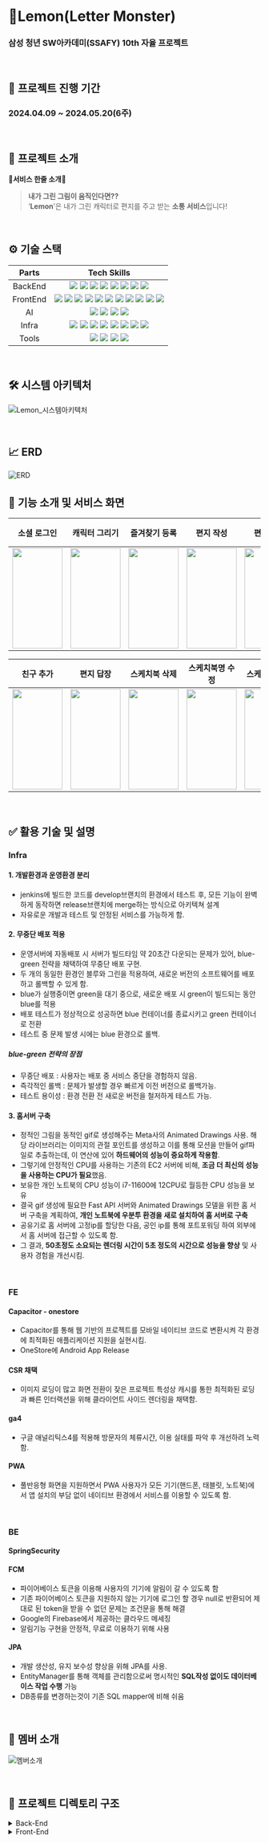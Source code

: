 # 🍋Lemon(Letter Monster)

### **삼성 청년 SW아카데미(SSAFY) 10th 자율 프로젝트**

&nbsp;
&nbsp;

## **📅 프로젝트 진행 기간**
### **2024.04.09 ~ 2024.05.20(6주)**

&nbsp;

## **🧐 프로젝트 소개**

**💛서비스 한줄 소개💛**

> **내가 그린 그림이 움직인다면??** </br>
> ‘**Lemon**’은 내가 그린 캐릭터로 편지를 주고 받는 **소통 서비스**입니다!
>

&nbsp;

## **⚙️ 기술 스택**

| Parts | Tech Skills |
| :-----: | :---: |
| BackEnd | <img src="https://camo.githubusercontent.com/70150d1d5c5730348cd0a1242556604dde69a34d8c782783a9c9c85cf1bf9480/68747470733a2f2f696d672e736869656c64732e696f2f62616467652f4a6176612d3030373339363f7374796c653d666c6174266c6f676f3d4a617661266c6f676f436f6c6f723d7768697465">  <img src="https://img.shields.io/badge/SpringBoot-6DB33F?style=flat-square&logo=springboot&logoColor=white"/> <img src="https://img.shields.io/badge/Spring Security-6DB33F?style=flat-square&logo=springsecurity&logoColor=white"/> <img src="https://camo.githubusercontent.com/675fd3d1f8c31582ae756d6fa6fd47933ad69eaad062d133df81481b4ac74f71/68747470733a2f2f696d672e736869656c64732e696f2f62616467652f4a57542d3030303030303f7374796c653d666c61742d737175617265266c6f676f3d4a534f4e2057656220546f6b656e73266c6f676f436f6c6f723d7768697465"/> <img src="https://img.shields.io/badge/MySQL-4479A1?style=flat-square&logo=mysql&logoColor=white"/> <img src="https://camo.githubusercontent.com/d897096e4f73c59d79fdb319df897aa5cab74fa4f25d21c3daf9794aeb295817/68747470733a2f2f696d672e736869656c64732e696f2f62616467652f477261646c652d4337314133363f7374796c653d666c61742d737175617265266c6f676f3d477261646c65266c6f676f436f6c6f723d7768697465"> <img src="https://img.shields.io/badge/Hibernate-59666C?style=flat-square&logo=hibernate&logoColor=white"/> <img src="https://img.shields.io/badge/Firebase-FFCA28?style=flat-square&logo=firebase&logoColor=white"/>|
| FrontEnd | <img src="https://img.shields.io/badge/npm-CB3837?style=flat-square&logo=npm&logoColor=white"/> <img src="https://img.shields.io/badge/Node.js-339933?style=flat-square&logo=nodedotjs&logoColor=white"/> <img src="https://img.shields.io/badge/React-61DAFB?style=flat-square&logo=react&logoColor=white"/> <img src="https://img.shields.io/badge/Typescript-3178C6?style=flat-square&logo=typescript&logoColor=white"/> <img src="https://img.shields.io/badge/JSON-000000?style=flat-square&logo=json&logoColor=white"/> <img src="https://img.shields.io/badge/HTML5-E34F26?style=flat-square&logo=html5&logoColor=white"/> <img src="https://img.shields.io/badge/CSS3-1572B6?style=flat-square&logo=css3&logoColor=white"/> <img src="https://img.shields.io/badge/Capacitor-119EFF?style=flat-square&logo=capacitor&logoColor=white"/> <img src="https://img.shields.io/badge/React Query-FF4154?style=flat-square&logo=reactquery&logoColor=white"/> <img src="https://img.shields.io/badge/Android-34A853?style=flat-square&logo=android&logoColor=white"/> <img src="https://img.shields.io/badge/Vite-646CFF?style=flat-square&logo=vite&logoColor=white"/>|
| AI | <img src="https://img.shields.io/badge/Python-3776AB?style=flat-square&logo=python&logoColor=white"> <img src="https://img.shields.io/badge/FastAPI-009688?style=flat-square&logo=fastapi&logoColor=white"> <img src="https://img.shields.io/badge/PyTorch-EE4C2C?style=flat-square&logo=pytorch&logoColor=white"> <img src="https://img.shields.io/badge/Animated Drawings-black?style=flat-square&logoColor=white">|
| Infra | <img src="https://img.shields.io/badge/AWS-232F3E?style=flat-square&logo=amazonaws&logoColor=white"/> <img src="https://img.shields.io/badge/Docker-2496ED?style=flat-square&logo=docker&logoColor=white"/> <img src="https://img.shields.io/badge/Jenkins-D24939?style=flat-square&logo=jenkins&logoColor=white"/> <img src="https://img.shields.io/badge/NGINX-009639?style=flat-square&logo=nginx&logoColor=white"/> <img src="https://img.shields.io/badge/Ubuntu-E95420?style=flat-square&logo=ubuntu&logoColor=white"/> <img src="https://img.shields.io/badge/Prometheus-E6522C?style=flat-square&logo=prometheus&logoColor=white"/> <img src="https://img.shields.io/badge/Grafana-F46800?style=flat-square&logo=Grafana&logoColor=white"/> <img src="https://img.shields.io/badge/Portainer-13BEF9?style=flat-square&logo=portainer&logoColor=white"/> |
| Tools | <img src="https://img.shields.io/badge/Notion-000000?style=flat-square&logo=notion&logoColor=white"/> <img src="https://img.shields.io/badge/GitLab-FC6D26?style=flat-square&logo=gitlab&logoColor=white"/> <img src="https://img.shields.io/badge/Jira-0052CC?style=flat-square&logo=jirasoftware&logoColor=white"/> <img src="https://img.shields.io/badge/Mattermost-0058CC?style=flat-square&logo=mattermost&logoColor=white"/> |

&nbsp;

## 🛠️ 시스템 아키텍처
![Lemon_시스템아키텍처](https://github.com/HBP-SSAFY/LetterMonster/assets/72910402/3de8abe0-96ce-4475-a1b3-af0a73964254)

&nbsp;



## 📈 ERD
![ERD](https://github.com/HBP-SSAFY/LetterMonster/assets/72910402/7c4a6270-df3e-4150-abd1-c07437ca3dd4)
&nbsp;

## **🧾 기능 소개 및 서비스 화면**

|소셜 로그인|캐릭터 그리기|즐겨찾기 등록|편지 작성|편지 확인|비회원 편지 작성|
|:----:|:----:|:----:|:----:|:----:|:----:|
|<img src="https://github.com/HBP-SSAFY/LetterMonster/assets/72910402/bf34aae3-0eeb-4617-8b5f-dcfb912f9c34" width="100" height="200"/>|<img src="https://github.com/HBP-SSAFY/LetterMonster/assets/72910402/6d97647e-8ec2-4f6b-a428-e740849d34ac" width="100" height="200"/>|<img src="https://github.com/HBP-SSAFY/LetterMonster/assets/72910402/99da3418-08f4-4495-baac-889ebdcf8faa" width="100" height="200"/>|<img src="https://github.com/HBP-SSAFY/LetterMonster/assets/72910402/b9caf6ec-7da0-4867-87ad-1938914a30d2" width="100" height="200"/>|<img src="https://github.com/HBP-SSAFY/LetterMonster/assets/72910402/0eaed0e9-709c-40f1-9b09-dc0fe28d4702" width="100" height="200"/>|<img src="https://github.com/HBP-SSAFY/LetterMonster/assets/72910402/69eb99fd-ff15-4def-88fc-606385ba0c85" width="100" height="200"/>|


|친구 추가|편지 답장|스케치북 삭제|스케치북명 수정|스케치북 검색|스케치북 공개 설정|
|:----:|:----:|:----:|:----:|:----:|:----:|
|<img src="https://github.com/HBP-SSAFY/LetterMonster/assets/72910402/69eb99fd-ff15-4def-88fc-606385ba0c85" width="100" height="200"/>|<img src="https://github.com/HBP-SSAFY/LetterMonster/assets/72910402/c5bf4bd1-4e0b-410c-82f8-bfd92d521cd5" width="100" height="200"/>|<img src="https://github.com/HBP-SSAFY/LetterMonster/assets/72910402/58f5bf4c-6e5c-4415-ac4f-02f61331bf09" width="100" height="200"/>|<img src="https://github.com/HBP-SSAFY/LetterMonster/assets/72910402/ef9d0a0a-9115-4194-8e98-b909f8d71795" width="100" height="200"/>|<img src="https://github.com/HBP-SSAFY/LetterMonster/assets/72910402/36c6c5cc-9ca9-48fe-82a6-ee01134b7a03" width="100" height="200"/>|<img src="https://github.com/HBP-SSAFY/LetterMonster/assets/72910402/d32b04a8-0b3b-46a2-93e8-1fa4e8e4b6c5" width="100" height="200"/>|
&nbsp;


## ✅ 활용 기술 및 설명
### Infra

#### **1. 개발환경과 운영환경 분리**

- jenkins에 빌드한 코드를 develop브랜치의 환경에서 테스트 후, 모든 기능이 완벽하게 동작하면
release브랜치에 merge하는 방식으로 아키텍쳐 설계
- 자유로운 개발과 테스트 및 안정된 서비스를 가능하게 함.

#### **2. 무중단 배포 적용**

- 운영서버에 자동배포 시 서버가 빌드타임 약 20초간 다운되는 문제가 있어, blue-green 전략을 채택하여 무중단 배포 구현.
- 두 개의 동일한 환경인 블루와 그린을 적용하여, 새로운 버전의 소프트웨어를 배포하고 롤백할 수 있게 함.
- blue가 실행중이면 green을 대기 중으로, 새로운 배포 시 green이 빌드되는 동안 blue를 적용
- 배포 테스트가 정상적으로 성공하면 blue 컨테이너를 종료시키고 green 컨테이너로 전환
- 테스트 중 문제 발생 시에는 blue 환경으로 롤백.

##### **blue-green 전략의 장점**

- 무중단 배포 : 사용자는 배포 중 서비스 중단을 경험하지 않음.
- 즉각적인 롤백 : 문제가 발생할 경우 빠르게 이전 버전으로 롤백가능.
- 테스트 용이성 : 환경 전환 전 새로운 버전을 철저하게 테스트 가능.

#### **3. 홈서버 구축**

- 정적인 그림을 동적인 gif로 생성해주는 Meta사의 Animated Drawings 사용. 해당 라이브러리는 이미지의 관절 포인트를 생성하고 이를 통해 모션을 만들어 gif파일로 추출하는데, 이 연산에 있어 **하드웨어의 성능이 중요하게 작용함**.
- 그렇기에 안정적인 CPU를 사용하는 기존의 EC2 서버에 비해, **조금 더 최신의 성능을 사용하는 CPU가 필요**했음.
- 보유한 개인 노트북의 CPU 성능이 i7-11600에 12CPU로 월등한 CPU 성능을 보유
- 결국 gif 생성에 필요한 Fast API 서버와 Animated Drawings 모델을 위한 홈 서버 구축을 계획하여, **개인 노트북에 우분투 환경을 새로 설치하여 홈 서버로 구축**
- 공유기로 홈 서버에 고정ip를 할당한 다음, 공인 ip를 통해 포트포워딩 하여 외부에서 홈 서버에 접근할 수 있도록 함.
- 그 결과, **50초정도 소요되는 렌더링 시간이 5초 정도의 시간으로 성능을 향상** 및 사용자 경험을 개선시킴.

&nbsp;

### FE

#### **Capacitor - onestore**

- Capacitor를 통해 웹 기반의 프로젝트를 모바일 네이티브 코드로 변환시켜 각 환경에 최적화된 애플리케이션 지원을 실현시킴.
- OneStore에 Android App Release

#### **CSR 채택**

- 이미지 로딩이 많고 화면 전환이 잦은 프로젝트 특성상 캐시를 통한 최적화된 로딩과 빠른 인터랙션을 위해 클라이언트 사이드 렌더링을 채택함.

#### **ga4**

- 구글 애널리틱스4를 적용해 방문자의 체류시간, 이용 실태를 파악 후 개선하려 노력함.

#### **PWA**

- 풀반응형 화면을 지원하면서 PWA 사용자가 모든 기기(핸드폰, 태블릿, 노트북)에서 앱 설치의 부담 없이 네이티브 환경에서 서비스를 이용할 수 있도록 함.

&nbsp;

### BE

#### **SpringSecurity**

#### **FCM**

- 파이어베이스 토큰을 이용해 사용자의 기기에 알림이 갈 수 있도록 함
- 기존 파이어베이스 토큰을 지원하지 않는 기기에 로그인 할 경우 null로 반환되어 제대로 된 token을 받을 수 없던 문제는 조건문을 통해 해결
- Google의 Firebase에서 제공하는 클라우드 메세징
- 알림기능 구현을 안정적, 무료로 이용하기 위해 사용

#### **JPA**

- 개발 생산성, 유지 보수성 향상을 위해 JPA를 사용.
- EntityManager를 통해 객체를 관리함으로써 명시적인 **SQL작성 없이도 데이터베이스 작업 수행** 가능
- DB종류를 변경하는것이 기존 SQL mapper에 비해 쉬움

&nbsp;

## **💑 멤버 소개**
![멤버소개](https://github.com/HBP-SSAFY/LetterMonster/assets/72910402/c9c525df-2545-41ef-9ccb-4440ad057f62)

&nbsp;

## 📂 프로젝트 디렉토리 구조
<details>
  <summary>
  Back-End
  </summary>

    📦src
      ┣ 📂main
      ┃ ┣ 📂generated
      ┃ ┃ ┗ 📂com
      ┃ ┃ ┃ ┗ 📂lemon
      ┃ ┃ ┃ ┃ ┗ 📂backend
      ┃ ┃ ┃ ┃ ┃ ┗ 📂domain
      ┃ ┃ ┃ ┃ ┃ ┃ ┣ 📂base
      ┃ ┃ ┃ ┃ ┃ ┃ ┃ ┗ 📜QBaseEntity.java
      ┃ ┃ ┃ ┃ ┃ ┃ ┣ 📂characters
      ┃ ┃ ┃ ┃ ┃ ┃ ┃ ┗ 📂entity
      ┃ ┃ ┃ ┃ ┃ ┃ ┃ ┃ ┣ 📜QCharacterMotion.java
      ┃ ┃ ┃ ┃ ┃ ┃ ┃ ┃ ┣ 📜QCharacters.java
      ┃ ┃ ┃ ┃ ┃ ┃ ┃ ┃ ┗ 📜QMotion.java
      ┃ ┃ ┃ ┃ ┃ ┃ ┣ 📂FavoriteSketchbook
      ┃ ┃ ┃ ┃ ┃ ┃ ┃ ┗ 📂entity
      ┃ ┃ ┃ ┃ ┃ ┃ ┣ 📂friend
      ┃ ┃ ┃ ┃ ┃ ┃ ┃ ┗ 📂entity
      ┃ ┃ ┃ ┃ ┃ ┃ ┣ 📂letter
      ┃ ┃ ┃ ┃ ┃ ┃ ┃ ┗ 📂entity
      ┃ ┃ ┃ ┃ ┃ ┃ ┃ ┃ ┗ 📜QLetter.java
      ┃ ┃ ┃ ┃ ┃ ┃ ┣ 📂notification
      ┃ ┃ ┃ ┃ ┃ ┃ ┃ ┗ 📂entity
      ┃ ┃ ┃ ┃ ┃ ┃ ┣ 📂sketchbook
      ┃ ┃ ┃ ┃ ┃ ┃ ┃ ┗ 📂entity
      ┃ ┃ ┃ ┃ ┃ ┃ ┃ ┃ ┗ 📜QSketchbook.java
      ┃ ┃ ┃ ┃ ┃ ┃ ┗ 📂users
      ┃ ┃ ┃ ┃ ┃ ┃ ┃ ┗ 📂user
      ┃ ┃ ┃ ┃ ┃ ┃ ┃ ┃ ┗ 📂entity
      ┃ ┃ ┃ ┃ ┃ ┃ ┃ ┃ ┃ ┗ 📜QUsers.java
      ┃ ┣ 📂java
      ┃ ┃ ┗ 📂com
      ┃ ┃ ┃ ┗ 📂lemon
      ┃ ┃ ┃ ┃ ┗ 📂backend
      ┃ ┃ ┃ ┃ ┃ ┣ 📂domain
      ┃ ┃ ┃ ┃ ┃ ┃ ┣ 📂base
      ┃ ┃ ┃ ┃ ┃ ┃ ┃ ┗ 📜BaseEntity.java
      ┃ ┃ ┃ ┃ ┃ ┃ ┣ 📂characters
      ┃ ┃ ┃ ┃ ┃ ┃ ┃ ┣ 📂controller
      ┃ ┃ ┃ ┃ ┃ ┃ ┃ ┃ ┗ 📜CharacterController.java
      ┃ ┃ ┃ ┃ ┃ ┃ ┃ ┣ 📂dto
      ┃ ┃ ┃ ┃ ┃ ┃ ┃ ┃ ┣ 📂response
      ┃ ┃ ┃ ┃ ┃ ┃ ┃ ┃ ┃ ┣ 📜CharacterInfoDto.java
      ┃ ┃ ┃ ┃ ┃ ┃ ┃ ┃ ┃ ┣ 📜CharacterMotionProjection.java
      ┃ ┃ ┃ ┃ ┃ ┃ ┃ ┃ ┃ ┣ 📜CharacterMotionSketchbookProjection.java
      ┃ ┃ ┃ ┃ ┃ ┃ ┃ ┃ ┃ ┣ 📜CharactersGetDto.java
      ┃ ┃ ┃ ┃ ┃ ┃ ┃ ┃ ┃ ┣ 📜CharactersIdDto.java
      ┃ ┃ ┃ ┃ ┃ ┃ ┃ ┃ ┃ ┣ 📜ImageUrlDto.java
      ┃ ┃ ┃ ┃ ┃ ┃ ┃ ┃ ┃ ┣ 📜RepresentMotionDto.java
      ┃ ┃ ┃ ┃ ┃ ┃ ┃ ┃ ┃ ┗ 📜SelectCharacterMotionDto.java
      ┃ ┃ ┃ ┃ ┃ ┃ ┃ ┃ ┣ 📜CharacterMotionToSketchbookDto.java
      ┃ ┃ ┃ ┃ ┃ ┃ ┃ ┃ ┗ 📜CharacterToSketchbookDto.java
      ┃ ┃ ┃ ┃ ┃ ┃ ┃ ┣ 📂entity
      ┃ ┃ ┃ ┃ ┃ ┃ ┃ ┃ ┣ 📜CharacterMotion.java
      ┃ ┃ ┃ ┃ ┃ ┃ ┃ ┃ ┣ 📜Characters.java
      ┃ ┃ ┃ ┃ ┃ ┃ ┃ ┃ ┗ 📜Motion.java
      ┃ ┃ ┃ ┃ ┃ ┃ ┃ ┣ 📂repository
      ┃ ┃ ┃ ┃ ┃ ┃ ┃ ┃ ┣ 📜CharacterMotionRepository.java
      ┃ ┃ ┃ ┃ ┃ ┃ ┃ ┃ ┣ 📜CharacterRepository.java
      ┃ ┃ ┃ ┃ ┃ ┃ ┃ ┃ ┗ 📜MotionRepository.java
      ┃ ┃ ┃ ┃ ┃ ┃ ┃ ┗ 📂service
      ┃ ┃ ┃ ┃ ┃ ┃ ┃ ┃ ┣ 📂impl
      ┃ ┃ ┃ ┃ ┃ ┃ ┃ ┃ ┃ ┗ 📜CharacterServiceImpl.java
      ┃ ┃ ┃ ┃ ┃ ┃ ┃ ┃ ┣ 📜CharacterMotionService.java
      ┃ ┃ ┃ ┃ ┃ ┃ ┃ ┃ ┣ 📜CharacterService.java
      ┃ ┃ ┃ ┃ ┃ ┃ ┃ ┃ ┗ 📜MotionService.java
      ┃ ┃ ┃ ┃ ┃ ┃ ┣ 📂FavoriteSketchbook
      ┃ ┃ ┃ ┃ ┃ ┃ ┃ ┣ 📂controller
      ┃ ┃ ┃ ┃ ┃ ┃ ┃ ┃ ┗ 📜FavoriteSketchbookController.java
      ┃ ┃ ┃ ┃ ┃ ┃ ┃ ┣ 📂dto
      ┃ ┃ ┃ ┃ ┃ ┃ ┃ ┃ ┣ 📜FavoriteRequestDto.java
      ┃ ┃ ┃ ┃ ┃ ┃ ┃ ┃ ┣ 📜FavoriteSketchbookCreateDto.java
      ┃ ┃ ┃ ┃ ┃ ┃ ┃ ┃ ┣ 📜FavoriteSketchbookGetDto.java
      ┃ ┃ ┃ ┃ ┃ ┃ ┃ ┃ ┗ 📜FavoriteSketchbookGetOneDto.java
      ┃ ┃ ┃ ┃ ┃ ┃ ┃ ┣ 📂entity
      ┃ ┃ ┃ ┃ ┃ ┃ ┃ ┃ ┗ 📜FavoriteSketchbook.java
      ┃ ┃ ┃ ┃ ┃ ┃ ┃ ┣ 📂repository
      ┃ ┃ ┃ ┃ ┃ ┃ ┃ ┃ ┣ 📂custom
      ┃ ┃ ┃ ┃ ┃ ┃ ┃ ┃ ┃ ┣ 📜FavoriteSketchbookRepositoryCustom.java
      ┃ ┃ ┃ ┃ ┃ ┃ ┃ ┃ ┃ ┗ 📜FavoriteSketchbookRepositoryImpl.java
      ┃ ┃ ┃ ┃ ┃ ┃ ┃ ┃ ┗ 📜FavoriteSketchbookRepository.java
      ┃ ┃ ┃ ┃ ┃ ┃ ┃ ┗ 📂service
      ┃ ┃ ┃ ┃ ┃ ┃ ┃ ┃ ┣ 📂impl
      ┃ ┃ ┃ ┃ ┃ ┃ ┃ ┃ ┃ ┗ 📜FavoriteSketchbookServiceImpl.java
      ┃ ┃ ┃ ┃ ┃ ┃ ┃ ┃ ┗ 📜FavoriteSketchbookService.java
      ┃ ┃ ┃ ┃ ┃ ┃ ┣ 📂friend
      ┃ ┃ ┃ ┃ ┃ ┃ ┃ ┣ 📂controller
      ┃ ┃ ┃ ┃ ┃ ┃ ┃ ┃ ┣ 📜FriendsController.java
      ┃ ┃ ┃ ┃ ┃ ┃ ┃ ┃ ┗ 📜GroupsController.java
      ┃ ┃ ┃ ┃ ┃ ┃ ┃ ┣ 📂dto
      ┃ ┃ ┃ ┃ ┃ ┃ ┃ ┃ ┣ 📂request
      ┃ ┃ ┃ ┃ ┃ ┃ ┃ ┃ ┃ ┗ 📜GroupRequestDto.java
      ┃ ┃ ┃ ┃ ┃ ┃ ┃ ┃ ┗ 📂response
      ┃ ┃ ┃ ┃ ┃ ┃ ┃ ┃ ┃ ┣ 📜FriendResponseDto.java
      ┃ ┃ ┃ ┃ ┃ ┃ ┃ ┃ ┃ ┗ 📜GroupResponseDto.java
      ┃ ┃ ┃ ┃ ┃ ┃ ┃ ┣ 📂entity
      ┃ ┃ ┃ ┃ ┃ ┃ ┃ ┃ ┣ 📜Friends.java
      ┃ ┃ ┃ ┃ ┃ ┃ ┃ ┃ ┗ 📜GroupsInfo.java
      ┃ ┃ ┃ ┃ ┃ ┃ ┃ ┣ 📂repository
      ┃ ┃ ┃ ┃ ┃ ┃ ┃ ┃ ┣ 📂custom
      ┃ ┃ ┃ ┃ ┃ ┃ ┃ ┃ ┃ ┣ 📜FriendsRepositoryCustom.java
      ┃ ┃ ┃ ┃ ┃ ┃ ┃ ┃ ┃ ┣ 📜FriendsRepositoryImpl.java
      ┃ ┃ ┃ ┃ ┃ ┃ ┃ ┃ ┃ ┣ 📜GroupsRepositoryCustom.java
      ┃ ┃ ┃ ┃ ┃ ┃ ┃ ┃ ┃ ┗ 📜GroupsRepositoryImpl.java
      ┃ ┃ ┃ ┃ ┃ ┃ ┃ ┃ ┣ 📜FriendsRepository.java
      ┃ ┃ ┃ ┃ ┃ ┃ ┃ ┃ ┗ 📜GroupsRepository.java
      ┃ ┃ ┃ ┃ ┃ ┃ ┃ ┗ 📂service
      ┃ ┃ ┃ ┃ ┃ ┃ ┃ ┃ ┣ 📂impl
      ┃ ┃ ┃ ┃ ┃ ┃ ┃ ┃ ┃ ┣ 📜FriendsServiceImpl.java
      ┃ ┃ ┃ ┃ ┃ ┃ ┃ ┃ ┃ ┗ 📜GroupsServiceImpl.java
      ┃ ┃ ┃ ┃ ┃ ┃ ┃ ┃ ┣ 📜FriendsService.java
      ┃ ┃ ┃ ┃ ┃ ┃ ┃ ┃ ┗ 📜GroupsService.java
      ┃ ┃ ┃ ┃ ┃ ┃ ┣ 📂letter
      ┃ ┃ ┃ ┃ ┃ ┃ ┃ ┣ 📂controller
      ┃ ┃ ┃ ┃ ┃ ┃ ┃ ┃ ┣ 📜LetterController.java
      ┃ ┃ ┃ ┃ ┃ ┃ ┃ ┃ ┗ 📜LetterPublicController.java
      ┃ ┃ ┃ ┃ ┃ ┃ ┃ ┣ 📂dto
      ┃ ┃ ┃ ┃ ┃ ┃ ┃ ┃ ┣ 📂requestDto
      ┃ ┃ ┃ ┃ ┃ ┃ ┃ ┃ ┃ ┣ 📜LetterCreateDto.java
      ┃ ┃ ┃ ┃ ┃ ┃ ┃ ┃ ┃ ┣ 📜LetterGetDto.java
      ┃ ┃ ┃ ┃ ┃ ┃ ┃ ┃ ┃ ┣ 📜LetterGetListDto.java
      ┃ ┃ ┃ ┃ ┃ ┃ ┃ ┃ ┃ ┣ 📜LetterGetRecentListDto.java
      ┃ ┃ ┃ ┃ ┃ ┃ ┃ ┃ ┃ ┗ 📜LetterToSketchbookDto.java
      ┃ ┃ ┃ ┃ ┃ ┃ ┃ ┃ ┗ 📂responseDto
      ┃ ┃ ┃ ┃ ┃ ┃ ┃ ┃ ┃ ┣ 📜LetterCreateResponse.java
      ┃ ┃ ┃ ┃ ┃ ┃ ┃ ┃ ┃ ┗ 📜LetterReplyResponse.java
      ┃ ┃ ┃ ┃ ┃ ┃ ┃ ┣ 📂entity
      ┃ ┃ ┃ ┃ ┃ ┃ ┃ ┃ ┗ 📜Letter.java
      ┃ ┃ ┃ ┃ ┃ ┃ ┃ ┣ 📂repository
      ┃ ┃ ┃ ┃ ┃ ┃ ┃ ┃ ┣ 📂custom
      ┃ ┃ ┃ ┃ ┃ ┃ ┃ ┃ ┃ ┣ 📜LetterRepositoryCustom.java
      ┃ ┃ ┃ ┃ ┃ ┃ ┃ ┃ ┃ ┗ 📜LetterRepositoryImpl.java
      ┃ ┃ ┃ ┃ ┃ ┃ ┃ ┃ ┗ 📜LetterRepository.java
      ┃ ┃ ┃ ┃ ┃ ┃ ┃ ┗ 📂service
      ┃ ┃ ┃ ┃ ┃ ┃ ┃ ┃ ┣ 📂impl
      ┃ ┃ ┃ ┃ ┃ ┃ ┃ ┃ ┃ ┗ 📜LetterServiceImpl.java
      ┃ ┃ ┃ ┃ ┃ ┃ ┃ ┃ ┗ 📜LetterService.java
      ┃ ┃ ┃ ┃ ┃ ┃ ┣ 📂notification
      ┃ ┃ ┃ ┃ ┃ ┃ ┃ ┣ 📂controller
      ┃ ┃ ┃ ┃ ┃ ┃ ┃ ┃ ┗ 📜NotificationController.java
      ┃ ┃ ┃ ┃ ┃ ┃ ┃ ┣ 📂dto
      ┃ ┃ ┃ ┃ ┃ ┃ ┃ ┃ ┣ 📜NotificationGetDto.java
      ┃ ┃ ┃ ┃ ┃ ┃ ┃ ┃ ┗ 📜NotificationSendDto.java
      ┃ ┃ ┃ ┃ ┃ ┃ ┃ ┣ 📂entity
      ┃ ┃ ┃ ┃ ┃ ┃ ┃ ┃ ┗ 📜Notification.java
      ┃ ┃ ┃ ┃ ┃ ┃ ┃ ┣ 📂repository
      ┃ ┃ ┃ ┃ ┃ ┃ ┃ ┃ ┣ 📂custom
      ┃ ┃ ┃ ┃ ┃ ┃ ┃ ┃ ┃ ┣ 📜NotificationRepositoryCustom.java
      ┃ ┃ ┃ ┃ ┃ ┃ ┃ ┃ ┃ ┗ 📜NotificationRepositoryImpl.java
      ┃ ┃ ┃ ┃ ┃ ┃ ┃ ┃ ┗ 📜NotificationRepository.java
      ┃ ┃ ┃ ┃ ┃ ┃ ┃ ┗ 📂service
      ┃ ┃ ┃ ┃ ┃ ┃ ┃ ┃ ┣ 📂impl
      ┃ ┃ ┃ ┃ ┃ ┃ ┃ ┃ ┃ ┗ 📜NotificationServiceImpl.java
      ┃ ┃ ┃ ┃ ┃ ┃ ┃ ┃ ┗ 📜NotificationService.java
      ┃ ┃ ┃ ┃ ┃ ┃ ┣ 📂sketchbook
      ┃ ┃ ┃ ┃ ┃ ┃ ┃ ┣ 📂controller
      ┃ ┃ ┃ ┃ ┃ ┃ ┃ ┃ ┗ 📜SketchbookController.java
      ┃ ┃ ┃ ┃ ┃ ┃ ┃ ┣ 📂dto
      ┃ ┃ ┃ ┃ ┃ ┃ ┃ ┃ ┣ 📂requestDto
      ┃ ┃ ┃ ┃ ┃ ┃ ┃ ┃ ┃ ┣ 📜SketchbookCharacterMotionUpdateDto.java
      ┃ ┃ ┃ ┃ ┃ ┃ ┃ ┃ ┃ ┣ 📜SketchbookCreateDto.java
      ┃ ┃ ┃ ┃ ┃ ┃ ┃ ┃ ┃ ┗ 📜SketchbookUpdateDto.java
      ┃ ┃ ┃ ┃ ┃ ┃ ┃ ┃ ┗ 📂responseDto
      ┃ ┃ ┃ ┃ ┃ ┃ ┃ ┃ ┃ ┣ 📜SketchbookCharacterMotionGetDto.java
      ┃ ┃ ┃ ┃ ┃ ┃ ┃ ┃ ┃ ┣ 📜SketchbookCharacterMotionGetListDto.java
      ┃ ┃ ┃ ┃ ┃ ┃ ┃ ┃ ┃ ┣ 📜SketchbookDetailPageDto.java
      ┃ ┃ ┃ ┃ ┃ ┃ ┃ ┃ ┃ ┣ 📜SketchbookGetAllDto.java
      ┃ ┃ ┃ ┃ ┃ ┃ ┃ ┃ ┃ ┣ 📜SketchbookGetDetailDto.java
      ┃ ┃ ┃ ┃ ┃ ┃ ┃ ┃ ┃ ┣ 📜SketchbookGetDto.java
      ┃ ┃ ┃ ┃ ┃ ┃ ┃ ┃ ┃ ┣ 📜SketchbookGetFromFavoriteDto.java
      ┃ ┃ ┃ ┃ ┃ ┃ ┃ ┃ ┃ ┣ 📜SketchbookGetRandomDto.java
      ┃ ┃ ┃ ┃ ┃ ┃ ┃ ┃ ┃ ┣ 📜SketchbookGetSimpleDto.java
      ┃ ┃ ┃ ┃ ┃ ┃ ┃ ┃ ┃ ┗ 📜SketchbookSearchGetDto.java
      ┃ ┃ ┃ ┃ ┃ ┃ ┃ ┣ 📂entity
      ┃ ┃ ┃ ┃ ┃ ┃ ┃ ┃ ┣ 📜Sketchbook.java
      ┃ ┃ ┃ ┃ ┃ ┃ ┃ ┃ ┗ 📜SketchbookCharacterMotion.java
      ┃ ┃ ┃ ┃ ┃ ┃ ┃ ┣ 📂repository
      ┃ ┃ ┃ ┃ ┃ ┃ ┃ ┃ ┣ 📂custom
      ┃ ┃ ┃ ┃ ┃ ┃ ┃ ┃ ┃ ┣ 📜SketchbookRepositoryCustom.java
      ┃ ┃ ┃ ┃ ┃ ┃ ┃ ┃ ┃ ┗ 📜SketchbookRepositoryImpl.java
      ┃ ┃ ┃ ┃ ┃ ┃ ┃ ┃ ┣ 📜SketchbookRepository.java
      ┃ ┃ ┃ ┃ ┃ ┃ ┃ ┃ ┗ 📜SketchCharacterMotionRepository.java
      ┃ ┃ ┃ ┃ ┃ ┃ ┃ ┗ 📂service
      ┃ ┃ ┃ ┃ ┃ ┃ ┃ ┃ ┣ 📂impl
      ┃ ┃ ┃ ┃ ┃ ┃ ┃ ┃ ┃ ┗ 📜SketchbookServiceImpl.java
      ┃ ┃ ┃ ┃ ┃ ┃ ┃ ┃ ┗ 📜SketchbookService.java
      ┃ ┃ ┃ ┃ ┃ ┃ ┗ 📂users
      ┃ ┃ ┃ ┃ ┃ ┃ ┃ ┗ 📂user
      ┃ ┃ ┃ ┃ ┃ ┃ ┃ ┃ ┣ 📂controller
      ┃ ┃ ┃ ┃ ┃ ┃ ┃ ┃ ┃ ┗ 📜UserController.java
      ┃ ┃ ┃ ┃ ┃ ┃ ┃ ┃ ┣ 📂dto
      ┃ ┃ ┃ ┃ ┃ ┃ ┃ ┃ ┃ ┣ 📂request
      ┃ ┃ ┃ ┃ ┃ ┃ ┃ ┃ ┃ ┃ ┗ 📜ChangeNicknameRequest.java
      ┃ ┃ ┃ ┃ ┃ ┃ ┃ ┃ ┃ ┗ 📂response
      ┃ ┃ ┃ ┃ ┃ ┃ ┃ ┃ ┃ ┃ ┣ 📜ChangeNicknameResponse.java
      ┃ ┃ ┃ ┃ ┃ ┃ ┃ ┃ ┃ ┃ ┣ 📜LoginResponse.java
      ┃ ┃ ┃ ┃ ┃ ┃ ┃ ┃ ┃ ┃ ┣ 📜UserGetDto.java
      ┃ ┃ ┃ ┃ ┃ ┃ ┃ ┃ ┃ ┃ ┣ 📜UserSearchAndFriendResponse.java
      ┃ ┃ ┃ ┃ ┃ ┃ ┃ ┃ ┃ ┃ ┗ 📜UserSearchGetDto.java
      ┃ ┃ ┃ ┃ ┃ ┃ ┃ ┃ ┣ 📂entity
      ┃ ┃ ┃ ┃ ┃ ┃ ┃ ┃ ┃ ┣ 📜Adjective.java
      ┃ ┃ ┃ ┃ ┃ ┃ ┃ ┃ ┃ ┣ 📜Noun.java
      ┃ ┃ ┃ ┃ ┃ ┃ ┃ ┃ ┃ ┣ 📜Role.java
      ┃ ┃ ┃ ┃ ┃ ┃ ┃ ┃ ┃ ┣ 📜Social.java
      ┃ ┃ ┃ ┃ ┃ ┃ ┃ ┃ ┃ ┗ 📜Users.java
      ┃ ┃ ┃ ┃ ┃ ┃ ┃ ┃ ┣ 📂repository
      ┃ ┃ ┃ ┃ ┃ ┃ ┃ ┃ ┃ ┣ 📂custom
      ┃ ┃ ┃ ┃ ┃ ┃ ┃ ┃ ┃ ┃ ┣ 📜UserRepositoryCustom.java
      ┃ ┃ ┃ ┃ ┃ ┃ ┃ ┃ ┃ ┃ ┗ 📜UserRepositoryImpl.java
      ┃ ┃ ┃ ┃ ┃ ┃ ┃ ┃ ┃ ┗ 📜UserRepository.java
      ┃ ┃ ┃ ┃ ┃ ┃ ┃ ┃ ┗ 📂service
      ┃ ┃ ┃ ┃ ┃ ┃ ┃ ┃ ┃ ┣ 📂impl
      ┃ ┃ ┃ ┃ ┃ ┃ ┃ ┃ ┃ ┃ ┗ 📜UserServiceImpl.java
      ┃ ┃ ┃ ┃ ┃ ┃ ┃ ┃ ┃ ┗ 📜UserService.java
      ┃ ┃ ┃ ┃ ┃ ┣ 📂global
      ┃ ┃ ┃ ┃ ┃ ┃ ┣ 📂auth
      ┃ ┃ ┃ ┃ ┃ ┃ ┃ ┣ 📂userinfo
      ┃ ┃ ┃ ┃ ┃ ┃ ┃ ┃ ┣ 📜KakaoOAuth2UserInfo.java
      ┃ ┃ ┃ ┃ ┃ ┃ ┃ ┃ ┣ 📜LineOAuth2UserInfo.java
      ┃ ┃ ┃ ┃ ┃ ┃ ┃ ┃ ┣ 📜OAuth2UserInfo.java
      ┃ ┃ ┃ ┃ ┃ ┃ ┃ ┃ ┗ 📜OAuth2UserInfoFactory.java
      ┃ ┃ ┃ ┃ ┃ ┃ ┃ ┣ 📜CustomOAuth2UserService.java
      ┃ ┃ ┃ ┃ ┃ ┃ ┃ ┣ 📜CustomOidcUserService.java
      ┃ ┃ ┃ ┃ ┃ ┃ ┃ ┣ 📜OAuth2AuthorizationRequestBasedOnCookieRepository.java
      ┃ ┃ ┃ ┃ ┃ ┃ ┃ ┣ 📜OAuth2LoginFailureHandler.java
      ┃ ┃ ┃ ┃ ┃ ┃ ┃ ┣ 📜OAuth2LoginSuccessHandler.java
      ┃ ┃ ┃ ┃ ┃ ┃ ┃ ┗ 📜UserPrincipal.java
      ┃ ┃ ┃ ┃ ┃ ┃ ┣ 📂badWord
      ┃ ┃ ┃ ┃ ┃ ┃ ┃ ┣ 📜BadWordFilterUtil.java
      ┃ ┃ ┃ ┃ ┃ ┃ ┃ ┗ 📜BadWords.java
      ┃ ┃ ┃ ┃ ┃ ┃ ┣ 📂config
      ┃ ┃ ┃ ┃ ┃ ┃ ┃ ┣ 📜FCMConfig.java
      ┃ ┃ ┃ ┃ ┃ ┃ ┃ ┣ 📜QueryDslConfig.java
      ┃ ┃ ┃ ┃ ┃ ┃ ┃ ┣ 📜RedisConfig.java
      ┃ ┃ ┃ ┃ ┃ ┃ ┃ ┣ 📜S3Config.java
      ┃ ┃ ┃ ┃ ┃ ┃ ┃ ┣ 📜SecurityConfig.java
      ┃ ┃ ┃ ┃ ┃ ┃ ┃ ┗ 📜SwaggerConfig.java
      ┃ ┃ ┃ ┃ ┃ ┃ ┣ 📂cookie
      ┃ ┃ ┃ ┃ ┃ ┃ ┃ ┗ 📜CookieUtil.java
      ┃ ┃ ┃ ┃ ┃ ┃ ┣ 📂exception
      ┃ ┃ ┃ ┃ ┃ ┃ ┃ ┣ 📜CustomException.java
      ┃ ┃ ┃ ┃ ┃ ┃ ┃ ┣ 📜ErrorCode.java
      ┃ ┃ ┃ ┃ ┃ ┃ ┃ ┗ 📜ErrorResponseEntity.java
      ┃ ┃ ┃ ┃ ┃ ┃ ┣ 📂filter
      ┃ ┃ ┃ ┃ ┃ ┃ ┃ ┗ 📜JwtAuthenticationFilter.java
      ┃ ┃ ┃ ┃ ┃ ┃ ┣ 📂handler
      ┃ ┃ ┃ ┃ ┃ ┃ ┃ ┗ 📜ExceptionController.java
      ┃ ┃ ┃ ┃ ┃ ┃ ┣ 📂jwt
      ┃ ┃ ┃ ┃ ┃ ┃ ┃ ┣ 📜JwtTokenProvider.java
      ┃ ┃ ┃ ┃ ┃ ┃ ┃ ┗ 📜TokenResponse.java
      ┃ ┃ ┃ ┃ ┃ ┃ ┣ 📂redis
      ┃ ┃ ┃ ┃ ┃ ┃ ┃ ┣ 📂entity
      ┃ ┃ ┃ ┃ ┃ ┃ ┃ ┃ ┣ 📜RefreshToken.java
      ┃ ┃ ┃ ┃ ┃ ┃ ┃ ┃ ┗ 📜TokenBlacklist.java
      ┃ ┃ ┃ ┃ ┃ ┃ ┃ ┣ 📂repository
      ┃ ┃ ┃ ┃ ┃ ┃ ┃ ┃ ┣ 📜RefreshTokenRepository.java
      ┃ ┃ ┃ ┃ ┃ ┃ ┃ ┃ ┗ 📜TokenBlacklistRepository.java
      ┃ ┃ ┃ ┃ ┃ ┃ ┃ ┗ 📂service
      ┃ ┃ ┃ ┃ ┃ ┃ ┃ ┃ ┗ 📜TokenBlacklistService.java
      ┃ ┃ ┃ ┃ ┃ ┃ ┗ 📂response
      ┃ ┃ ┃ ┃ ┃ ┃ ┃ ┣ 📜CommonResponseEntity.java
      ┃ ┃ ┃ ┃ ┃ ┃ ┃ ┗ 📜SuccessCode.java
      ┃ ┃ ┃ ┃ ┃ ┗ 📜Main.java
      ┃ ┗ 📂resources
      ┃ ┃ ┣ 📂firebase
      ┃ ┃ ┃ ┗ 📜lemon-8e34d-firebase-adminsdk-vjl60-ea10a56333.json
      ┃ ┃ ┣ 📂img
      ┃ ┃ ┃ ┗ 📜notification_logo.png
      ┃ ┃ ┣ 📜application-dev.yml
      ┃ ┃ ┣ 📜application-local.yml
      ┃ ┃ ┣ 📜application-prod.yml
      ┃ ┃ ┣ 📜application-secret.yml
      ┃ ┃ ┗ 📜application.yml
      ┗ 📂test
      ┃ ┗ 📂java
      ┃ ┃ ┗ 📂com
      ┃ ┃ ┃ ┗ 📂lemon
      ┃ ┃ ┃ ┃ ┗ 📂backend
      ┃ ┃ ┃ ┃ ┃ ┣ 📂domain
      ┃ ┃ ┃ ┃ ┃ ┃ ┣ 📂characters
      ┃ ┃ ┃ ┃ ┃ ┃ ┃ ┗ 📜CharacterServiceTest.java
      ┃ ┃ ┃ ┃ ┃ ┃ ┣ 📂friend
      ┃ ┃ ┃ ┃ ┃ ┃ ┃ ┣ 📜FriendServiceTest.java
      ┃ ┃ ┃ ┃ ┃ ┃ ┃ ┗ 📜GroupServiceTest.java
      ┃ ┃ ┃ ┃ ┃ ┃ ┣ 📂letter
      ┃ ┃ ┃ ┃ ┃ ┃ ┃ ┗ 📜LetterServiceTest.java
      ┃ ┃ ┃ ┃ ┃ ┃ ┣ 📂notification
      ┃ ┃ ┃ ┃ ┃ ┃ ┃ ┗ 📜NotificationServiceTest.java
      ┃ ┃ ┃ ┃ ┃ ┃ ┣ 📂sketchbook
      ┃ ┃ ┃ ┃ ┃ ┃ ┃ ┗ 📜SketchbookServiceTest.java
      ┃ ┃ ┃ ┃ ┃ ┃ ┗ 📂users
      ┃ ┃ ┃ ┃ ┃ ┃ ┃ ┗ 📜UserServiceTest.java
      ┃ ┃ ┃ ┃ ┃ ┣ 📜HttpClientTest.java
      ┃ ┃ ┃ ┃ ┃ ┗ 📜MainApplicationTests.java
</details>

<details>
  <summary>
  Front-End
  </summary>

    📦src   
      ┣ 📂api
      ┃ ┣ 📜Api.tsx
      ┃ ┗ 📜Config.ts
      ┣ 📂assets
      ┃ ┣ 📂boxborder
      ┃ ┃ ┣ 📜linebox202.png
      ┃ ┃ ┣ 📜linebox203.png
      ┃ ┃ ┣ 📜linebox204.png
      ┃ ┃ ┗ 📜linebox20gray.png
      ┃ ┣ 📂characterSample
      ┃ ┃ ┣ 📜attamoma.gif
      ┃ ┃ ┣ 📜egypt.gif
      ┃ ┃ ┣ 📜gom.gif
      ┃ ┃ ┣ 📜hojin_character.gif
      ┃ ┃ ┣ 📜juhyeon.gif
      ┃ ┃ ┣ 📜rabbit.gif
      ┃ ┃ ┣ 📜shinzzang.gif
      ┃ ┃ ┣ 📜television.gif
      ┃ ┃ ┗ 📜test_dab.gif
      ┃ ┣ 📂commonIcon
      ┃ ┃ ┣ 📜addCircle.svg
      ┃ ┃ ┣ 📜back.svg
      ┃ ┃ ┣ 📜character.svg
      ┃ ┃ ┣ 📜developer.svg
      ┃ ┃ ┣ 📜expandLess.svg
      ┃ ┃ ┣ 📜expandMore.svg
      ┃ ┃ ┣ 📜filledStar.svg
      ┃ ┃ ┣ 📜friends.svg
      ┃ ┃ ┣ 📜lock.svg
      ┃ ┃ ┣ 📜lockOpen.svg
      ┃ ┃ ┣ 📜logout.svg
      ┃ ┃ ┣ 📜next.svg
      ┃ ┃ ┣ 📜person.svg
      ┃ ┃ ┣ 📜report.svg
      ┃ ┃ ┣ 📜shareLink.svg
      ┃ ┃ ┣ 📜star.svg
      ┃ ┃ ┗ 📜thumb.svg
      ┃ ┣ 📂errorPage
      ┃ ┃ ┗ 📜lemonZombie.gif
      ┃ ┣ 📂GNBIcon
      ┃ ┃ ┣ 📜blue.png
      ┃ ┃ ┣ 📜draw.svg
      ┃ ┃ ┣ 📜green.png
      ┃ ┃ ┣ 📜home.svg
      ┃ ┃ ┣ 📜letter.svg
      ┃ ┃ ┣ 📜more.svg
      ┃ ┃ ┣ 📜red.png
      ┃ ┃ ┣ 📜sketchbook.svg
      ┃ ┃ ┗ 📜yellow.png
      ┃ ┣ 📂lemon
      ┃ ┃ ┗ 📜lemon.png
      ┃ ┣ 📂loadingspinner
      ┃ ┃ ┣ 📜gom.png
      ┃ ┃ ┣ 📜gom2.png
      ┃ ┃ ┗ 📜gom3.png
      ┃ ┣ 📂login
      ┃ ┃ ┣ 📜kakaoLogin.png
      ┃ ┃ ┗ 📜lineLogin.png
      ┃ ┣ 📂motion
      ┃ ┃ ┣ 📜0_dab.gif
      ┃ ┃ ┣ 📜1_jesse_dance.gif
      ┃ ┃ ┣ 📜2_jumping.gif
      ┃ ┃ ┣ 📜3_jumping_jacks.gif
      ┃ ┃ ┣ 📜4_jump.gif
      ┃ ┃ ┣ 📜5_zombie.gif
      ┃ ┃ ┣ 📜6_wave_hello.gif
      ┃ ┃ ┣ 📜7_hello.gif
      ┃ ┃ ┗ 📜8_wow.gif
      ┃ ┣ 📂sketchbook
      ┃ ┃ ┣ 📜letterImg.png
      ┃ ┃ ┣ 📜sDesktop.png
      ┃ ┃ ┗ 📜sMobile.png
      ┃ ┗ 📂snslogo
      ┃ ┃ ┣ 📜instagramLogo.svg
      ┃ ┃ ┣ 📜tiktokLogo.svg
      ┃ ┃ ┗ 📜xLogo.svg
      ┣ 📂components
      ┃ ┣ 📂atoms
      ┃ ┃ ┣ 📂auth
      ┃ ┃ ┃ ┣ 📜AuthButton.module.scss
      ┃ ┃ ┃ ┣ 📜KakaoLoginButton.tsx
      ┃ ┃ ┃ ┗ 📜LineLoginButton.tsx
      ┃ ┃ ┣ 📂button
      ┃ ┃ ┃ ┣ 📜AddButton.module.scss
      ┃ ┃ ┃ ┣ 📜AddButton.tsx
      ┃ ┃ ┃ ┣ 📜DefaultButton.module.scss
      ┃ ┃ ┃ ┣ 📜DefaultButton.tsx
      ┃ ┃ ┃ ┣ 📜LNBButton.module.scss
      ┃ ┃ ┃ ┣ 📜LNBButton.tsx
      ┃ ┃ ┃ ┗ 📜WriteLetterButton.tsx
      ┃ ┃ ┣ 📂character
      ┃ ┃ ┃ ┣ 📜CharacterListItem.module.scss
      ┃ ┃ ┃ ┗ 📜CharacterListItem.tsx
      ┃ ┃ ┣ 📂crayonBox
      ┃ ┃ ┃ ┣ 📜CrayonBox20.scss
      ┃ ┃ ┃ ┣ 📜CrayonBox20.tsx
      ┃ ┃ ┃ ┗ 📜CrayonBox20Static.tsx
      ┃ ┃ ┣ 📂letter
      ┃ ┃ ┃ ┣ 📜Letter.module.scss
      ┃ ┃ ┃ ┗ 📜Letter.tsx
      ┃ ┃ ┣ 📂loadingSpinner
      ┃ ┃ ┃ ┣ 📜LoadingSpinner.module.scss
      ┃ ┃ ┃ ┗ 📜LoadingSpinner.tsx
      ┃ ┃ ┣ 📂modal
      ┃ ┃ ┃ ┣ 📜Modal.module.scss
      ┃ ┃ ┃ ┗ 📜Modal.tsx
      ┃ ┃ ┣ 📂notice
      ┃ ┃ ┃ ┣ 📜AlertNotice.module.scss
      ┃ ┃ ┃ ┗ 📜AlertNotice.tsx
      ┃ ┃ ┣ 📂notification
      ┃ ┃ ┃ ┣ 📜NotificationListItem.module.scss
      ┃ ┃ ┃ ┗ 📜NotificationListItem.tsx
      ┃ ┃ ┣ 📂share
      ┃ ┃ ┃ ┣ 📜commonShareIcon.tsx
      ┃ ┃ ┃ ┣ 📜kakaoShareIcon.tsx
      ┃ ┃ ┃ ┣ 📜shareIcon.module.scss
      ┃ ┃ ┃ ┗ 📜xShareIcon.tsx
      ┃ ┃ ┗ 📂sketchbook
      ┃ ┃ ┃ ┣ 📜SketchbookListItem.module.scss
      ┃ ┃ ┃ ┗ 📜SketchbookListItem.tsx
      ┃ ┣ 📂molecules
      ┃ ┃ ┣ 📂character
      ┃ ┃ ┃ ┣ 📜CharacterList.module.scss
      ┃ ┃ ┃ ┗ 📜CharacterList.tsx
      ┃ ┃ ┣ 📂common
      ┃ ┃ ┃ ┣ 📜GNB.module.scss
      ┃ ┃ ┃ ┣ 📜GNB.tsx
      ┃ ┃ ┃ ┣ 📜GNBLink.tsx
      ┃ ┃ ┃ ┣ 📜LNB.module.scss
      ┃ ┃ ┃ ┣ 📜LNB.tsx
      ┃ ┃ ┃ ┣ 📜SNB.module.scss
      ┃ ┃ ┃ ┗ 📜SNB.tsx
      ┃ ┃ ┣ 📂language
      ┃ ┃ ┃ ┣ 📜LanguageSwitcher.module.scss
      ┃ ┃ ┃ ┗ 📜LanguageSwitcher.tsx
      ┃ ┃ ┣ 📂motion
      ┃ ┃ ┃ ┣ 📜MotionExample.module.scss
      ┃ ┃ ┃ ┣ 📜MotionExample.tsx
      ┃ ┃ ┃ ┣ 📜MotionList.module.scss
      ┃ ┃ ┃ ┣ 📜MotionList.tsx
      ┃ ┃ ┃ ┣ 📜MotionPreview.module.scss
      ┃ ┃ ┃ ┗ 📜MotionPreview.tsx
      ┃ ┃ ┣ 📂mypage
      ┃ ┃ ┃ ┣ 📜MyPageCharacter.tsx
      ┃ ┃ ┃ ┣ 📜MyPageFindFriend.tsx
      ┃ ┃ ┃ ┣ 📜MyPageFriendList.tsx
      ┃ ┃ ┃ ┣ 📜MyPageFriendSketchbook.tsx
      ┃ ┃ ┃ ┣ 📜MyPageLangSelect.tsx
      ┃ ┃ ┃ ┣ 📜MyPageMolecules.module.scss
      ┃ ┃ ┃ ┗ 📜MyPageUserInfo.tsx
      ┃ ┃ ┣ 📂notification
      ┃ ┃ ┃ ┣ 📜NotificationList.module.scss
      ┃ ┃ ┃ ┗ 📜NotificationList.tsx
      ┃ ┃ ┣ 📂search
      ┃ ┃ ┃ ┣ 📜SearchList.module.scss
      ┃ ┃ ┃ ┗ 📜SearchList.tsx
      ┃ ┃ ┗ 📂sketchbook
      ┃ ┃ ┃ ┣ 📜SketchbookList.module.scss
      ┃ ┃ ┃ ┗ 📜SketchbookList.tsx
      ┃ ┗ 📂pages
      ┃ ┃ ┣ 📂error
      ┃ ┃ ┃ ┣ 📜ErrorPage.module.scss
      ┃ ┃ ┃ ┗ 📜ErrorPage.tsx
      ┃ ┃ ┣ 📂letter
      ┃ ┃ ┃ ┣ 📜WriteLetterPage.module.scss
      ┃ ┃ ┃ ┗ 📜WriteLetterPage.tsx
      ┃ ┃ ┣ 📂login
      ┃ ┃ ┃ ┣ 📜KakaoCallback.tsx
      ┃ ┃ ┃ ┣ 📜LineCallback.tsx
      ┃ ┃ ┃ ┣ 📜LoginPage.module.scss
      ┃ ┃ ┃ ┗ 📜LoginPage.tsx
      ┃ ┃ ┣ 📂main
      ┃ ┃ ┃ ┣ 📜MainPage copy.tsx
      ┃ ┃ ┃ ┣ 📜MainPage.module.scss
      ┃ ┃ ┃ ┗ 📜MainPage.tsx
      ┃ ┃ ┣ 📂motion
      ┃ ┃ ┃ ┣ 📜MotionPage.module.scss
      ┃ ┃ ┃ ┣ 📜MotionPage.tsx
      ┃ ┃ ┃ ┗ 📜MotionResultPage.tsx
      ┃ ┃ ┣ 📂mypage
      ┃ ┃ ┃ ┣ 📜MyPages.module.scss
      ┃ ┃ ┃ ┗ 📜MyPages.tsx
      ┃ ┃ ┣ 📂notification
      ┃ ┃ ┃ ┣ 📜NotificationPage.module.scss
      ┃ ┃ ┃ ┗ 📜NotificationPage.tsx
      ┃ ┃ ┣ 📂sketch
      ┃ ┃ ┃ ┣ 📜Paint.module.scss
      ┃ ┃ ┃ ┣ 📜Paint.tsx
      ┃ ┃ ┃ ┣ 📜PaintConstants.tsx
      ┃ ┃ ┃ ┣ 📜PaintTypes.ts
      ┃ ┃ ┃ ┣ 📜SketchGuidePage.module.scss
      ┃ ┃ ┃ ┣ 📜SketchGuidePage.tsx
      ┃ ┃ ┃ ┣ 📜SketchPage.module.scss
      ┃ ┃ ┃ ┣ 📜SketchPage.tsx
      ┃ ┃ ┃ ┗ 📜SketchResultPage.tsx
      ┃ ┃ ┣ 📂sketchbook
      ┃ ┃ ┃ ┣ 📜SketchbookListPage.module.scss
      ┃ ┃ ┃ ┣ 📜SketchbookListPage.tsx
      ┃ ┃ ┃ ┣ 📜SketchbookPage.module.scss
      ┃ ┃ ┃ ┗ 📜SketchbookPage.tsx
      ┃ ┃ ┗ 📂welcome
      ┃ ┃ ┃ ┣ 📜WelcomePage.module.scss
      ┃ ┃ ┃ ┗ 📜WelcomePage.tsx
      ┣ 📂hooks
      ┃ ┣ 📂auth
      ┃ ┃ ┣ 📜useCheckTokenExpiration.tsx
      ┃ ┃ ┣ 📜useKakaoCallback.tsx
      ┃ ┃ ┣ 📜useLineCallback.tsx
      ┃ ┃ ┗ 📜useLogout.tsx
      ┃ ┣ 📂character
      ┃ ┃ ┣ 📜useCharacter.tsx
      ┃ ┃ ┗ 📜useCharacterList.tsx
      ┃ ┣ 📂common
      ┃ ┃ ┣ 📜useCopyClipboard.tsx
      ┃ ┃ ┗ 📜useSuggestion.tsx
      ┃ ┣ 📂friendGroup
      ┃ ┃ ┣ 📜useFriend.tsx
      ┃ ┃ ┗ 📜useSearchUserNickname.tsx
      ┃ ┣ 📂letter
      ┃ ┃ ┗ 📜useWriteLetter.tsx
      ┃ ┣ 📂motion
      ┃ ┃ ┣ 📜useFormatMotionName.tsx
      ┃ ┃ ┣ 📜useGetMotionList.tsx
      ┃ ┃ ┣ 📜useGetMotionSelect.tsx
      ┃ ┃ ┗ 📜useGetSelectedMotion.tsx
      ┃ ┣ 📂notice
      ┃ ┃ ┣ 📜useAlert.tsx
      ┃ ┃ ┗ 📜useTrigger.tsx
      ┃ ┣ 📂notification
      ┃ ┃ ┗ 📜useNotification.tsx
      ┃ ┣ 📂sketch
      ┃ ┃ ┣ 📜useImportImageSelect.tsx
      ┃ ┃ ┗ 📜usePostSketchCharacter.tsx
      ┃ ┣ 📂sketchbook
      ┃ ┃ ┣ 📜useFavorite.tsx
      ┃ ┃ ┣ 📜useFriendSketchbookList.tsx
      ┃ ┃ ┣ 📜useSearchSketchbook.tsx
      ┃ ┃ ┣ 📜useSketchbook.tsx
      ┃ ┃ ┗ 📜useSketchbookList.tsx
      ┃ ┗ 📂user
      ┃ ┃ ┣ 📜useDeleteUser.tsx
      ┃ ┃ ┣ 📜useGetUserNickName.tsx
      ┃ ┃ ┗ 📜usePostNickname.tsx
      ┣ 📂locales
      ┃ ┣ 📂en
      ┃ ┃ ┗ 📜translation.json
      ┃ ┣ 📂jp
      ┃ ┃ ┗ 📜translation.json
      ┃ ┣ 📂ko
      ┃ ┃ ┗ 📜translation.json
      ┃ ┗ 📜i18n.ts
      ┣ 📂router
      ┃ ┣ 📜Page_Url.tsx
      ┃ ┗ 📜Router.tsx
      ┣ 📂styles
      ┃ ┣ 📂layouts
      ┃ ┃ ┣ 📜DefaultLayouts.module.scss
      ┃ ┃ ┣ 📜DefaultLayouts.tsx
      ┃ ┃ ┣ 📜NoGNBLayout.module.scss
      ┃ ┃ ┣ 📜NoGNBLayout.tsx
      ┃ ┃ ┣ 📜NoLNBLayout.module.scss
      ┃ ┃ ┗ 📜NoLNBLayout.tsx
      ┃ ┣ 📂mixins
      ┃ ┃ ┗ 📜_defalut.scss
      ┃ ┣ 📜globalStyles.scss
      ┃ ┣ 📜_colors.scss
      ┃ ┣ 📜_fonts.scss
      ┃ ┗ 📜_variables.scss
      ┣ 📂util
      ┃ ┣ 📂date
      ┃ ┃ ┗ 📜convertDateString.ts
      ┃ ┣ 📂fcm
      ┃ ┃ ┣ 📜firebase.ts
      ┃ ┃ ┗ 📜messaging_get_token.ts
      ┃ ┣ 📂ga
      ┃ ┃ ┗ 📜RouterChangeTracker.ts
      ┃ ┗ 📜Alert.tsx
      ┣ 📜main.tsx
      ┗ 📜vite-env.d.ts
</details>
